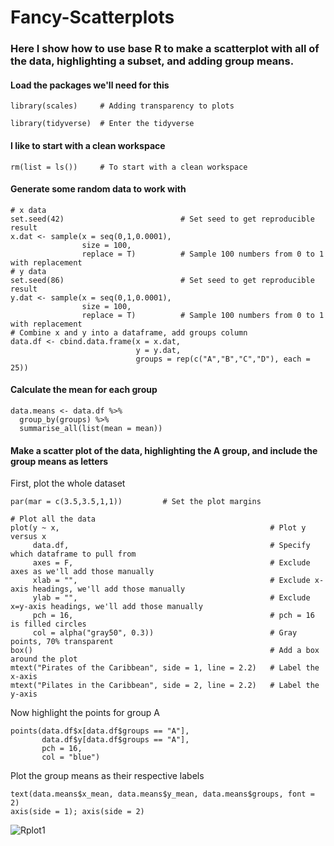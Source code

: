 # Fancy-Scatterplots
### Here I show how to use base R to make a scatterplot with all of the data, highlighting a subset, and adding group means.

#### Load the packages we'll need for this

`
library(scales)     # Adding transparency to plots
`

`
library(tidyverse)  # Enter the tidyverse
`

#### I like to start with a clean workspace

`rm(list = ls())     # To start with a clean workspace`

#### Generate some random data to work with

```````````````
# x data
set.seed(42)                          # Set seed to get reproducible result
x.dat <- sample(x = seq(0,1,0.0001), 
                size = 100, 
                replace = T)          # Sample 100 numbers from 0 to 1 with replacement
# y data
set.seed(86)                          # Set seed to get reproducible result
y.dat <- sample(x = seq(0,1,0.0001), 
                size = 100, 
                replace = T)          # Sample 100 numbers from 0 to 1 with replacement
# Combine x and y into a dataframe, add groups column
data.df <- cbind.data.frame(x = x.dat,
                            y = y.dat,
                            groups = rep(c("A","B","C","D"), each = 25))
```````````````

#### Calculate the mean for each group

```
data.means <- data.df %>%
  group_by(groups) %>%
  summarise_all(list(mean = mean))
```

#### Make a scatter plot of the data, highlighting the A group, and include the group means as letters

First, plot the whole dataset

`````````````
par(mar = c(3.5,3.5,1,1))         # Set the plot margins

# Plot all the data
plot(y ~ x,                                               # Plot y versus x
     data.df,                                             # Specify which dataframe to pull from
     axes = F,                                            # Exclude axes as we'll add those manually
     xlab = "",                                           # Exclude x-axis headings, we'll add those manually
     ylab = "",                                           # Exclude x=y-axis headings, we'll add those manually 
     pch = 16,                                            # pch = 16 is filled circles
     col = alpha("gray50", 0.3))                          # Gray points, 70% transparent
box()                                                     # Add a box around the plot
mtext("Pirates of the Caribbean", side = 1, line = 2.2)   # Label the x-axis
mtext("Pilates in the Caribbean", side = 2, line = 2.2)   # Label the y-axis
`````````````

Now highlight the points for group A

````
points(data.df$x[data.df$groups == "A"], 
       data.df$y[data.df$groups == "A"], 
       pch = 16, 
       col = "blue")
````

Plot the group means as their respective labels

```
text(data.means$x_mean, data.means$y_mean, data.means$groups, font = 2)
axis(side = 1); axis(side = 2)
```

![Rplot1](https://user-images.githubusercontent.com/44586553/85758003-301d5100-b6cd-11ea-8d4c-06a6fcdbc3c6.jpg)
